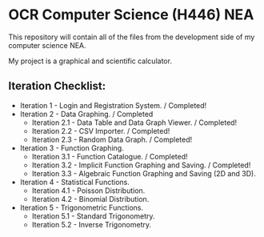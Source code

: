 # OCR Computer Science (H446) NEA

This repository will contain all of the files from the development side of my computer science NEA.

My project is a graphical and scientific calculator.

## Iteration Checklist:
- Iteration 1 - Login and Registration System. / Completed!
- Iteration 2 - Data Graphing. / Completed
    - Iteration 2.1 - Data Table and Data Graph Viewer. / Completed!
    - Iteration 2.2 - CSV Importer. / Completed!
    - Iteration 2.3 - Random Data Graph. / Completed!
- Iteration 3 - Function Graphing.
    - Iteration 3.1 - Function Catalogue. / Completed!
    - Iteration 3.2 - Implicit Function Graphing and Saving. / Completed!
    - Iteration 3.3 - Algebraic Function Graphing and Saving (2D and 3D).
- Iteration 4 - Statistical Functions.
    - Iteration 4.1 - Poisson Distribution.
    - Iteration 4.2 - Binomial Distribution.
- Iteration 5 - Trigonometric Functions.
    - Iteration 5.1 - Standard Trigonometry.
    - Iteration 5.2 - Inverse Trigonometry.
